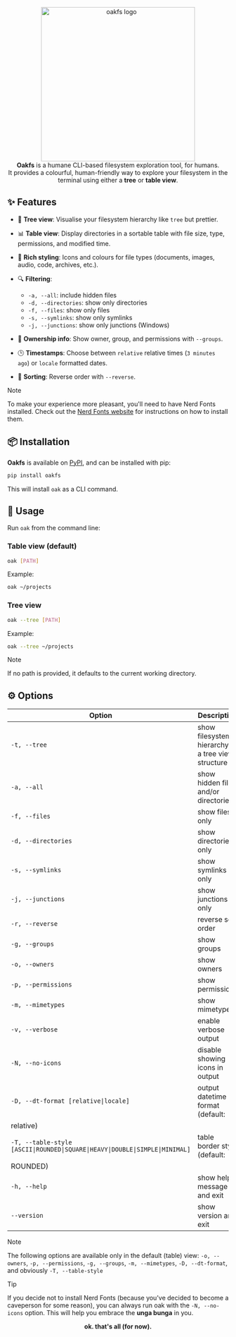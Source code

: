 <p align="center">
  <img src="https://i.imgur.com/BpRXcOW.png" alt="oakfs logo" width="350"/>
  <br>
  <strong>Oakfs</strong> is a humane CLI-based filesystem exploration tool, for humans.<br/>
  It provides a colourful, human-friendly way to explore your filesystem in the terminal using either a <b>tree</b> or <b>table view</b>.
</p>

## ✨ Features

- 🌳 **Tree view**: Visualise your filesystem hierarchy like `tree` but prettier.
- 📊 **Table view**: Display directories in a sortable table with file size, type, permissions, and modified time.
- 🎨 **Rich styling**: Icons and colours for file types (documents, images, audio, code, archives, etc.).
- 🔍 **Filtering**:
    - `-a, --all`: include hidden files
    - `-d, --directories`: show only directories
    - `-f, --files`: show only files
    - `-s, --symlinks`: show only symlinks
    - `-j, --junctions`: show only junctions (Windows)

- 👥 **Ownership info**: Show owner, group, and permissions with `--groups`.
- 🕒 **Timestamps**: Choose between `relative` relative times (`3 minutes ago`) or `locale` formatted dates.
- 🔄 **Sorting**: Reverse order with `--reverse`.

> [!Note]
> To make your experience more pleasant, you'll need to have Nerd Fonts installed. Check out
> the [Nerd Fonts website](https://www.nerdfonts.com/) for instructions on how to install them.

## 📦 Installation

**Oakfs** is available on [PyPI](https://pypi.org/project/pypi), and can be installed with pip:

```bash
pip install oakfs
```

This will install `oak` as a CLI command.

## 🚀 Usage

Run `oak` from the command line:

### Table view (default)

```bash
oak [PATH]
```

Example:

```bash
oak ~/projects
```

### Tree view

```bash
oak --tree [PATH]
```

Example:

```bash
oak --tree ~/projects
```

> [!Note]
> If no path is provided, it defaults to the current working directory.

## ⚙️ Options

| Option                                                                        | Description                                        |
|-------------------------------------------------------------------------------|----------------------------------------------------|
| `-t, --tree`                                                                  | show filesystem hierarchy in a tree view structure |
| `-a, --all`                                                                   | show hidden files and/or directories               |
| `-f, --files`                                                                 | show files only                                    |
| `-d, --directories`                                                           | show directories only                              |
| `-s, --symlinks`                                                              | show symlinks only                                 |
| `-j, --junctions`                                                             | show junctions only <Windows>                      |
| `-r, --reverse`                                                               | reverse sort order                                 |
| `-g, --groups`                                                                | show groups                                        |
| `-o, --owners`                                                                | show owners                                        |
| `-p, --permissions`                                                           | show permissions                                   |
| `-m, --mimetypes`                                                             | show mimetypes                                     |
| `-v, --verbose`                                                               | enable verbose output                              |
| `-N, --no-icons`                                                              | disable showing icons in output                    |
| `-D, --dt-format [relative\|locale]`                                          | output datetime format (default:                   |
| relative)                                                                     |                                                    |
| `-T, --table-style  [ASCII\|ROUNDED\|SQUARE\|HEAVY\|DOUBLE\|SIMPLE\|MINIMAL]` | table border style (default:                       |
| ROUNDED)                                                                      |                                                    |
| `-h, --help`                                                                  | show help message and exit                         |
| `--version`                                                                   | show version and exit                              |

> [!Note]
> The following options are available only in the default (table) view: `-o, --owners`, `-p, --permissions`,
`-g, --groups`, `-m, --mimetypes`, `-D, --dt-format`, and obviously `-T, --table-style`

> [!Tip]
> If you decide not to install Nerd Fonts (because you've decided to become a caveperson for some reason), you can
> always run oak with the `-N, --no-icons` option.
> This will help you embrace the **unga bunga** in you.


<p align="center">
  <strong>ok. that's all (for now).</strong>
</p>
